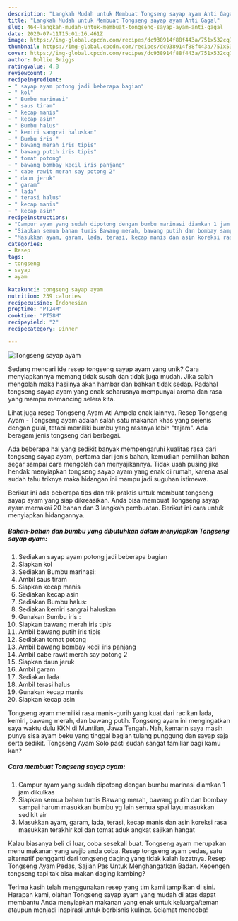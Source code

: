 ```yaml
---
description: "Langkah Mudah untuk Membuat Tongseng sayap ayam Anti Gagal"
title: "Langkah Mudah untuk Membuat Tongseng sayap ayam Anti Gagal"
slug: 464-langkah-mudah-untuk-membuat-tongseng-sayap-ayam-anti-gagal
date: 2020-07-11T15:01:16.461Z
image: https://img-global.cpcdn.com/recipes/dc938914f88f443a/751x532cq70/tongseng-sayap-ayam-foto-resep-utama.jpg
thumbnail: https://img-global.cpcdn.com/recipes/dc938914f88f443a/751x532cq70/tongseng-sayap-ayam-foto-resep-utama.jpg
cover: https://img-global.cpcdn.com/recipes/dc938914f88f443a/751x532cq70/tongseng-sayap-ayam-foto-resep-utama.jpg
author: Dollie Briggs
ratingvalue: 4.8
reviewcount: 7
recipeingredient:
- " sayap ayam potong jadi beberapa bagian"
- " kol"
- " Bumbu marinasi"
- " saus tiram"
- " kecap manis"
- " kecap asin"
- " Bumbu halus"
- " kemiri sangrai haluskan"
- " Bumbu iris "
- " bawang merah iris tipis"
- " bawang putih iris tipis"
- " tomat potong"
- " bawang bombay kecil iris panjang"
- " cabe rawit merah say potong 2"
- " daun jeruk"
- " garam"
- " lada"
- " terasi halus"
- " kecap manis"
- " kecap asin"
recipeinstructions:
- "Campur ayam yang sudah dipotong dengan bumbu marinasi diamkan 1 jam dikulkas"
- "Siapkan semua bahan tumis Bawang merah, bawang putih dan bombay sampai harum masukkan bumbu yg lain semua spai layu masukkan sedikit air"
- "Masukkan ayam, garam, lada, terasi, kecap manis dan asin koreksi rasa masukkan terakhir kol dan tomat aduk angkat sajikan hangat"
categories:
- Resep
tags:
- tongseng
- sayap
- ayam

katakunci: tongseng sayap ayam 
nutrition: 239 calories
recipecuisine: Indonesian
preptime: "PT24M"
cooktime: "PT58M"
recipeyield: "2"
recipecategory: Dinner

---
```



![Tongseng sayap ayam](https://img-global.cpcdn.com/recipes/dc938914f88f443a/751x532cq70/tongseng-sayap-ayam-foto-resep-utama.jpg)

Sedang mencari ide resep tongseng sayap ayam yang unik? Cara menyiapkannya memang tidak susah dan tidak juga mudah. Jika salah mengolah maka hasilnya akan hambar dan bahkan tidak sedap. Padahal tongseng sayap ayam yang enak seharusnya mempunyai aroma dan rasa yang mampu memancing selera kita.

Lihat juga resep Tongseng Ayam Ati Ampela enak lainnya. Resep Tongseng Ayam - Tongseng ayam adalah salah satu makanan khas yang sejenis dengan gulai, tetapi memiliki bumbu yang rasanya lebih &#34;tajam&#34;. Ada beragam jenis tongseng dari berbagai.

Ada beberapa hal yang sedikit banyak mempengaruhi kualitas rasa dari tongseng sayap ayam, pertama dari jenis bahan, kemudian pemilihan bahan segar sampai cara mengolah dan menyajikannya. Tidak usah pusing jika hendak menyiapkan tongseng sayap ayam yang enak di rumah, karena asal sudah tahu triknya maka hidangan ini mampu jadi suguhan istimewa.


Berikut ini ada beberapa tips dan trik praktis untuk membuat tongseng sayap ayam yang siap dikreasikan. Anda bisa membuat Tongseng sayap ayam memakai 20 bahan dan 3 langkah pembuatan. Berikut ini cara untuk menyiapkan hidangannya.

<!--inarticleads1-->

##### Bahan-bahan dan bumbu yang dibutuhkan dalam menyiapkan Tongseng sayap ayam:

1. Sediakan  sayap ayam potong jadi beberapa bagian
1. Siapkan  kol
1. Sediakan  Bumbu marinasi:
1. Ambil  saus tiram
1. Siapkan  kecap manis
1. Sediakan  kecap asin
1. Sediakan  Bumbu halus:
1. Sediakan  kemiri sangrai haluskan
1. Gunakan  Bumbu iris :
1. Siapkan  bawang merah iris tipis
1. Ambil  bawang putih iris tipis
1. Sediakan  tomat potong
1. Ambil  bawang bombay kecil iris panjang
1. Ambil  cabe rawit merah say potong 2
1. Siapkan  daun jeruk
1. Ambil  garam
1. Sediakan  lada
1. Ambil  terasi halus
1. Gunakan  kecap manis
1. Siapkan  kecap asin


Tongseng ayam memiliki rasa manis-gurih yang kuat dari racikan lada, kemiri, bawang merah, dan bawang putih. Tongseng ayam ini mengingatkan saya waktu dulu KKN di Muntilan, Jawa Tengah. Nah, kemarin saya masih punya sisa ayam beku yang tinggal bagian tulang punggung dan sayap saja serta sedikit. Tongseng Ayam Solo pasti sudah sangat familiar bagi kamu kan? 

<!--inarticleads2-->

##### Cara membuat Tongseng sayap ayam:

1. Campur ayam yang sudah dipotong dengan bumbu marinasi diamkan 1 jam dikulkas
1. Siapkan semua bahan tumis Bawang merah, bawang putih dan bombay sampai harum masukkan bumbu yg lain semua spai layu masukkan sedikit air
1. Masukkan ayam, garam, lada, terasi, kecap manis dan asin koreksi rasa masukkan terakhir kol dan tomat aduk angkat sajikan hangat


Kalau biasanya beli di luar, coba sesekali buat. Tongseng ayam merupakan menu makanan yang wajib anda coba. Resep tongseng ayam pedas, satu alternatif pengganti dari tongseng daging yang tidak kalah lezatnya. Resep Tongseng Ayam Pedas, Sajian Pas Untuk Menghangatkan Badan. Kepengen tongseng tapi tak bisa makan daging kambing? 

Terima kasih telah menggunakan resep yang tim kami tampilkan di sini. Harapan kami, olahan Tongseng sayap ayam yang mudah di atas dapat membantu Anda menyiapkan makanan yang enak untuk keluarga/teman ataupun menjadi inspirasi untuk berbisnis kuliner. Selamat mencoba!
